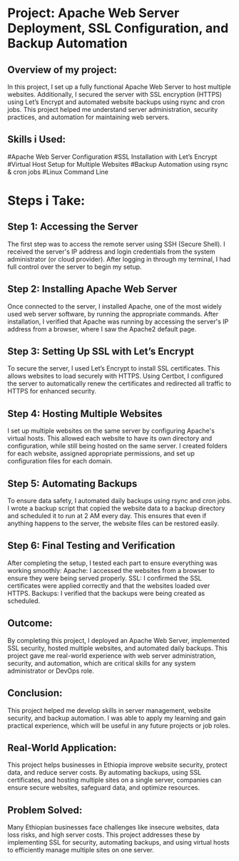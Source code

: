 # Project: Apache Web Server Deployment, SSL Configuration, and Backup Automation
## Overview of my project:
In this project, I set up a fully functional Apache Web Server to host multiple websites. Additionally, I secured the server with SSL encryption (HTTPS) using Let’s Encrypt and automated website backups using rsync and cron jobs. This project helped me understand server administration, security practices, and automation for maintaining web servers.
## Skills  i Used:
#Apache Web Server Configuration
#SSL Installation with Let’s Encrypt
#Virtual Host Setup for Multiple Websites
#Backup Automation using rsync & cron jobs
#Linux Command Line
# Steps i Take:
## Step 1: Accessing the Server
The first step was to access the remote server using SSH (Secure Shell). I received the server's IP address and login credentials from the system administrator (or cloud provider). After logging in through my terminal, I had full control over the server to begin my setup.

## Step 2: Installing Apache Web Server
Once connected to the server, I installed Apache, one of the most widely used web server software, by running the appropriate commands. After installation, I verified that Apache was running by accessing the server's IP address from a browser, where I saw the Apache2 default page.

## Step 3: Setting Up SSL with Let’s Encrypt
To secure the server, I used Let’s Encrypt to install SSL certificates. This allows websites to load securely with HTTPS. Using Certbot, I configured the server to automatically renew the certificates and redirected all traffic to HTTPS for enhanced security.

## Step 4: Hosting Multiple Websites
I set up multiple websites on the same server by configuring Apache's virtual hosts. This allowed each website to have its own directory and configuration, while still being hosted on the same server. I created folders for each website, assigned appropriate permissions, and set up configuration files for each domain.

## Step 5: Automating Backups
To ensure data safety, I automated daily backups using rsync and cron jobs. I wrote a backup script that copied the website data to a backup directory and scheduled it to run at 2 AM every day. This ensures that even if anything happens to the server, the website files can be restored easily.

## Step 6: Final Testing and Verification
After completing the setup, I tested each part to ensure everything was working smoothly:
Apache: I accessed the websites from a browser to ensure they were being served properly.
SSL: I confirmed the SSL certificates were applied correctly and that the websites loaded over HTTPS.
Backups: I verified that the backups were being created as scheduled.

## Outcome:
By completing this project, I deployed an Apache Web Server, implemented SSL security, hosted multiple websites, and automated daily backups. This project gave me real-world experience with web server administration, security, and automation, which are critical skills for any system administrator or DevOps role.

## Conclusion: 
This project helped me develop skills in server management, website security, and backup automation.
I was able to apply my learning and gain practical experience, which will be useful in any future projects or job roles.

## Real-World Application:
This project helps businesses in Ethiopia improve website security, protect data, and reduce server costs. By automating backups, using SSL certificates, and hosting multiple sites on a single server, companies can ensure secure websites, safeguard data, and optimize resources.

## Problem Solved:
Many Ethiopian businesses face challenges like insecure websites, data loss risks, and high server costs. This project addresses these by implementing SSL for security, automating backups, and using virtual hosts to efficiently manage multiple sites on one server.






